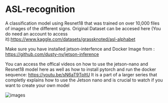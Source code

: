 # ASL-recognition

A classification model using  Resnet18 that was trained on over 10,000 files of images of the different signs. Original Dataset can be accesed here (You do need an account to access it):https://www.kaggle.com/datasets/grassknoted/asl-alphabet  

Make sure you have installed jetson-interfence and Docker Image from : https://github.com/dusty-nv/jetson-inference

You can access the offical videos on how to use the jetson-nano and Resnet18 model here as well as how to install pytorch and run the docker sequence: https://youtu.be/sN6aT9TpltU 
It is a part of a larger series that completly explains how to use the Jetson nano and is crucial to watch if you want to create your own model


![images](https://github.com/ArjunDhavse/ASL-recognition/assets/169238921/bf93405f-ea8d-4fba-b702-082ed632271a)


